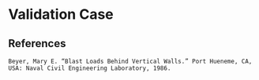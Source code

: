 # Validation Case


## References
```
Beyer, Mary E. “Blast Loads Behind Vertical Walls.” Port Hueneme, CA, USA: Naval Civil Engineering Laboratory, 1986.
```
